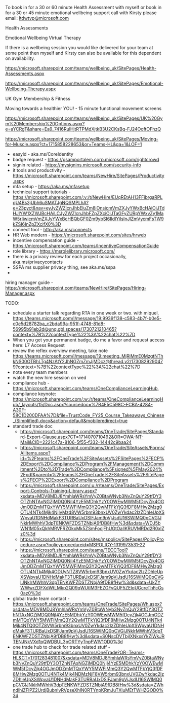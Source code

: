 To book in for a 30 or 60 minute Health Assessment with myself 
or book in for a 30 or 45 minute emotional wellbeing support call with Kirsty please email: ltdwtvp@microsoft.com
 
Health Assessments
 
Emotional Wellbeing Virtual Therapy
 
If there is a wellbeing session you would like delivered for your team at some point then myself and Kirsty can also be available for this dependent on availability. 


https://microsoft.sharepoint.com/teams/wellbeing_uk/SitePages/Health-Assessments.aspx

https://microsoft.sharepoint.com/teams/wellbeing_uk/SitePages/Emotional-Wellbeing-Therapy.aspx


UK Gym Membership & Fitness
 
Moving towards a healthier YOU! - 15 minute functional movement screens

https://microsoft.sharepoint.com/teams/wellbeing_uk/SitePages/UK%20Gym%20Membership%20Options.aspx?e=aYCRgT&share=Ea9_7416RulHjtRTPMdXjtkB3U2CKsBq-FJ24OoftOFhzQ

https://microsoft.sharepoint.com/teams/wellbeing_uk/SitePages/Moving-for-Muscle.aspx?ct=1715858228653&or=Teams-HL&ga=1&LOF=1



- easyid - aka.ms/CoreIdentity
- badge request - https://gsamportalem.corp.microsoft.com/rightcrowd
- signin related - https://mysignins.microsoft.com/security-info
- it tools and productivity - https://microsoft.sharepoint.com/teams/NewHire/SitePages/Productivity.aspx
- mfa setup - https://aka.ms/mfasetup
- technical support tutorials - https://microsoft.sharepoint.com/:v:/t/NewHire/EUqREtAH13FFibrgaRPLqU4Bs3jUbh6uSMATJgNQSMPLhA?e=23pyct&nav=eyJyZWZlcnJhbEluZm8iOnsicmVmZXJyYWxBcHAiOiJTdHJlYW1XZWJBcHAiLCJyZWZlcnJhbFZpZXciOiJTaGFyZURpYWxvZy1MaW5rIiwicmVmZXJyYWxBcHBQbGF0Zm9ybSI6IldlYiIsInJlZmVycmFsTW9kZSI6InZpZXcifX0%3D
- connect tool - http://aka.ms/connects
- HR Web modern - https://microsoft.sharepoint.com/sites/hrweb
- incentive compensation guide - https://microsoft.sharepoint.com/teams/IncentiveCompensationGuide
- role library - https://msrolelibrary.microsoft.com/
- there is a privacy review for each project occasionally, aka.ms/privacycontacts
- SSPA ms supplier privacy thing, see aka.ms/sspa
- 


hiring manager guide - https://microsoft.sharepoint.com/teams/NewHire/SitePages/Hiring-Manager.aspx


TODO:
- schedule a starter talk regarding RTA in one week or two. with miquel, https://teams.microsoft.com/l/message/19:9939f138-c583-4b7f-b0e5-c0e5d28782ba_c2bda99a-951f-4748-81d8-56995b91eb2d@unq.gbl.spaces/1730721210465?context=%7B%22contextType%22%3A%22chat%22%7D
- When you get your permanent badge, do me a favor and request access here: L7 Access Request
- review the reflex overview meeting, take note https://teams.microsoft.com/l/message/19:meeting_MjRiMmE0MzgtNThkNS00OTBhLTg4NzAtY2JhNGZmZmJjMDcz@thread.v2/1730829290479?context=%7B%22contextType%22%3A%22chat%22%7D
- note every team members
- watch the new hire session on wed
- compliance hub - https://microsoft.sharepoint.com/teams/OneComplianceLearningHub,
- compliance keynote: https://microsoft.sharepoint.com/:w:/r/teams/OneComplianceLearningHub/_layouts/15/Doc.aspx?sourcedoc=%7B4E5C598C-FCBA-4284-A30F-58C1D200DFAA%7D&file=TrustCode_FY25_Course_Takeaways_Chinese_(Simplified).docx&action=default&mobileredirect=true
- standard trade doc
  - https://microsoft.sharepoint.com/teams/OneTrade/SitePages/Standard-Export-Clause.aspx?CT=1714070710492&OR=OWA-NT-Mail&CID=2221c47a-8106-5f55-f332-14442c9baa24
  - https://microsoft.sharepoint.com/teams/OneTrade/SiteAssets/Forms/AllItems.aspx?id=%2Fteams%2FOneTrade%2FSiteAssets%2FSitePages%2FECP%2DExport%2DCompliance%2DProgram%2FManagement%2DCommitment%2Dto%2DTrade%2DCompliance%5Fsigned%5FMay2024%2Epdf&parent=%2Fteams%2FOneTrade%2FSiteAssets%2FSitePages%2FECP%2DExport%2DCompliance%2DProgram
  - https://microsoft.sharepoint.com/:u:/r/teams/OneTrade/SitePages/Export-Controls-Training-Library.aspx?xsdata=MDV8MDJ8YmhlaWRsYmVyZ0BtaWNyb3NvZnQuY29tfDY3OTZhNTAxNGZjMDQ0NjI4YzE5MDhkYzY0OWEwMWM5fDcyZjk4OGJmODZmMTQxYWY5MWFiMmQ3Y2QwMTFkYjQ3fDF8MHw2Mzg0OTU4NTk4Mjk4NjIyMzd8VW5rbm93bnxUV0ZwYkdac2IzZDhleUpXSWpvaU1DNHdMakF3TURBaUxDSlFJam9pVjJsdU16SWlMQ0pCVGlJNklrMWhhV3dpTENKWFZDSTZNbjA9fDB8fHw%3d&sdata=WDJ5bWN1M05xQkhMRVFRZGkxMk5ZSmFocjFhUGtOallKRUVMRDd2R0xlZz0%3d
  - https://microsoft.sharepoint.com/sites/mspolicy/SitePages/PolicyProcedure.aspx?policyprocedureid=MSPOLICY-1319973531-22
  - https://microsoft.sharepoint.com/teams/TECCTool?xsdata=MDV8MDJ8YmhlaWRsYmVyZ0BtaWNyb3NvZnQuY29tfDY3OTZhNTAxNGZjMDQ0NjI4YzE5MDhkYzY0OWEwMWM5fDcyZjk4OGJmODZmMTQxYWY5MWFiMmQ3Y2QwMTFkYjQ3fDF8MHw2Mzg0OTU4NTk4Mjk4ODUyNTZ8VW5rbm93bnxUV0ZwYkdac2IzZDhleUpXSWpvaU1DNHdMakF3TURBaUxDSlFJam9pVjJsdU16SWlMQ0pCVGlJNklrMWhhV3dpTENKWFZDSTZNbjA9fDB8fHw%3d&sdata=UkZYWWwrZDFXdWtLMkp2Q09qWUtlM3FEZGFvQUF5ZElqUGcreThFcGs0az0%3d
- global trade team contact - https://microsoft.sharepoint.com/teams/OneTrade/SitePages/Wh.aspx?xsdata=MDV8MDJ8YmhlaWRsYmVyZ0BtaWNyb3NvZnQuY29tfDY3OTZhNTAxNGZjMDQ0NjI4YzE5MDhkYzY0OWEwMWM5fDcyZjk4OGJmODZmMTQxYWY5MWFiMmQ3Y2QwMTFkYjQ3fDF8MHw2Mzg0OTU4NTk4Mjk4NTQ0OTZ8VW5rbm93bnxUV0ZwYkdac2IzZDhleUpXSWpvaU1DNHdMakF3TURBaUxDSlFJam9pVjJsdU16SWlMQ0pCVGlJNklrMWhhV3dpTENKWFZDSTZNbjA9fDB8fHw%3d&sdata=S0NscDVTbjlXNkxsYkZiWkJRTENJNkVXd1pQWDBUL3pORTYyTnpFWlV1OD0%3d
- one trade hub to check for trade related stuff - https://microsoft.sharepoint.com/teams/OneTrade?OR=Teams-HL&CT=1701283481007&xsdata=MDV8MDJ8YmhlaWRsYmVyZ0BtaWNyb3NvZnQuY29tfDY3OTZhNTAxNGZjMDQ0NjI4YzE5MDhkYzY0OWEwMWM5fDcyZjk4OGJmODZmMTQxYWY5MWFiMmQ3Y2QwMTFkYjQ3fDF8MHw2Mzg0OTU4NTk4Mjk4NDMzNjF8VW5rbm93bnxUV0ZwYkdac2IzZDhleUpXSWpvaU1DNHdMakF3TURBaUxDSlFJam9pVjJsdU16SWlMQ0pCVGlJNklrMWhhV3dpTENKWFZDSTZNbjA9fDB8fHw%3d&sdata=ZWhndlhiZFlPZ2UrdjBubnIvRVpseXhlN0RTYnpKRmJuTXluMEtTWHZGOD0%3d



